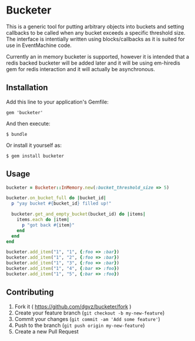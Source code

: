 # Bucketer

This is a generic tool for putting arbitrary objects into buckets and setting callbacks to be called when any bucket exceeds a specific threshold size. The interface is intentially written using blocks/callbacks as it is suited for use in EventMachine code.

Currently an in memory bucketer is supported, however it is intended that a redis backed bucketer will be added later and it will be using em-hiredis gem for redis interaction and it will actually be asynchronous.

## Installation

Add this line to your application's Gemfile:

    gem 'bucketer'

And then execute:

    $ bundle

Or install it yourself as:

    $ gem install bucketer

## Usage

```ruby
bucketer = Bucketer::InMemory.new(:bucket_threshold_size => 5)

bucketer.on_bucket_full do |bucket_id|
  p "yay bucket #{bucket_id} filled up!"

  bucketer.get_and_empty_bucket(bucket_id) do |items|
    items.each do |item|
      p "got back #{item}"
    end
  end
end

bucketer.add_item("1", "1", {:foo => :bar})
bucketer.add_item("1", "2", {:foo => :bar})
bucketer.add_item("1", "3", {:foo => :bar})
bucketer.add_item("1", "4", {:bar => :foo})
bucketer.add_item("1", "5", {:bar => :foo})
```

## Contributing

1. Fork it ( https://github.com/dgvz/bucketer/fork )
2. Create your feature branch (`git checkout -b my-new-feature`)
3. Commit your changes (`git commit -am 'Add some feature'`)
4. Push to the branch (`git push origin my-new-feature`)
5. Create a new Pull Request

